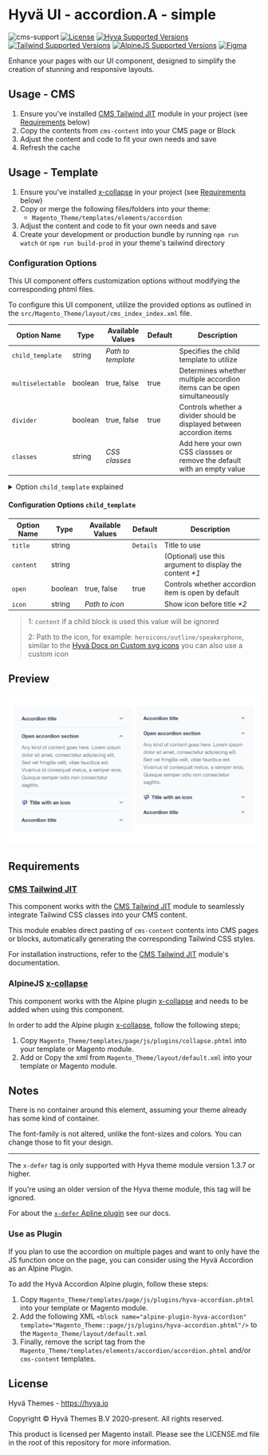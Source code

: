 # Hyvä UI - accordion.A - simple

![cms-support]
[![License]](../../../LICENSE.md)
[![Hyva Supported Versions]](https://docs.hyva.io/hyva-ui-library/getting-started.html)
[![Tailwind Supported Versions]](https://tailwindcss.com/)
[![AlpineJS Supported Versions]](https://alpinejs.dev/)
[![Figma]](https://www.figma.com/@hyva)

Enhance your pages with our UI component, designed to simplify the creation of stunning and responsive layouts.

## Usage - CMS

1. Ensure you've installed [CMS Tailwind JIT] module in your project (see [Requirements](#requirements) below)
2. Copy the contents from `cms-content` into your CMS page or Block
3. Adjust the content and code to fit your own needs and save
4. Refresh the cache

## Usage - Template

1. Ensure you've installed [x-collapse] in your project (see [Requirements](#requirements) below)
2. Copy or merge the following files/folders into your theme:
   * `Magento_Theme/templates/elements/accordion`
3. Adjust the content and code to fit your own needs and save
4. Create your development or production bundle by running `npm run watch` or `npm run build-prod` in your
   theme's tailwind directory

### Configuration Options

This UI component offers customization options without modifying the corresponding phtml files.

To configure this UI component,
utilize the provided options as outlined in the `src/Magento_Theme/layout/cms_index_index.xml` file.

| Option Name       | Type    | Available Values   | Default | Description                                                              |
| ----------------- | ------- | ------------------ | ------- | ------------------------------------------------------------------------ |
| `child_template`  | string  | _Path to template_ |         | Specifies the child template to utilize                                  |
| `multiselectable` | boolean | true, false        | true    | Determines whether multiple accordion items can be open simultaneously   |
| `divider`         | boolean | true, false        | true    | Controls whether a divider should be displayed between accordion items   |
| `classes`         | string  | _CSS classes_      |         | Add here your own CSS classses or remove the default with an empty value |

<details><summary>Option <code>child_template</code> explained</summary>

You can switch between `collapse` and native HTML `details` elements by providing the `child_template`:
- `Magento_Theme::elements/accordion/item-collapse.phtml`
- `Magento_Theme::elements/accordion/item-details.phtml`

The HTML Details element offers the same functionality as the Collapse, but with the benefit that the HTML Details element works even if there is no Javascript loaded.

The only downside (at the moment) is that the HTML Details element closes with no animation.

</details>

#### Configuration Options `child_template`

| Option Name | Type    | Available Values | Default   | Description                                              |
| ----------- | ------- | ---------------- | --------- | -------------------------------------------------------- |
| `title`     | string  |                  | `Details` | Title to use                                             |
| `content`   | string  |                  |           | (Optional) use this argument to display the content _*1_ |
| `open`      | boolean | true, false      | true      | Controls whether accordion item is open by default       |
| `icon`      | string  | _Path to icon_   |           | Show icon before title _*2_                              |

> 1: `content` if a child block is used this value will be ignored
>
> 2: Path to the icon, for example: `heroicons/outline/speakerphone`,
> similar to the [Hyvä Docs on Custom svg icons](https://docs.hyva.io/hyva-themes/writing-code/working-with-view-models/svgicons.html#using-a-custom-svg-icon-set-in-your-theme) you can also use a custom icon

## Preview

![Preview of Accordion](./media/A-simple.jpg)

## Requirements

### [CMS Tailwind JIT]

This component works with the [CMS Tailwind JIT] module to seamlessly integrate Tailwind CSS classes into your CMS content.

This module enables direct pasting of `cms-content` contents into CMS pages or blocks,
automatically generating the corresponding Tailwind CSS styles.

For installation instructions, refer to the [CMS Tailwind JIT] module's documentation.

### AlpineJS [x-collapse]

This component works with the Alpine plugin [x-collapse] and needs to be added when using this component.

In order to add the Alpine plugin [x-collapse], follow the following steps;

1. Copy `Magento_Theme/templates/page/js/plugins/collapse.phtml` into your template or Magento module.
2. Add or Copy the xml from `Magento_Theme/layout/default.xml` into your template or Magento module.

## Notes

There is no container around this element, assuming your theme already has some kind of container.

The font-family is not altered, unlike the font-sizes and colors. You can change those to fit your design.

---

The `x-defer` tag is only supported with Hyva theme module version 1.3.7 or higher.

If you're using an older version of the Hyva theme module, this tag will be ignored.

For about the [`x-defer` Apline plugin](https://docs.hyva.io/hyva-themes/view-utilities/alpine-defer-plugin.html) see our docs.

### Use as Plugin

If you plan to use the accordion on multiple pages and want to only have the JS function once on the page,
you can consider using the Hyvä Accordion as an Alpine Plugin.

To add the Hyvä Accordion Alpine plugin, follow these steps:

1. Copy `Magento_Theme/templates/page/js/plugins/hyva-accordion.phtml` into your template or Magento module.
2. Add the following XML `<block name="alpine-plugin-hyva-accordion" template="Magento_Theme::page/js/plugins/hyva-accordion.phtml"/>` to the `Magento_Theme/layout/default.xml`
3. Finally, remove the script tag from the `Magento_Theme/templates/elements/accordion/accordion.phtml` and/or `cms-content` templates.

## License

Hyvä Themes - https://hyva.io

Copyright © Hyvä Themes B.V 2020-present. All rights reserved.

This product is licensed per Magento install. Please see the LICENSE.md file in the root of this repository for more
information.

[cms-support]: https://img.shields.io/badge/cms_support-ffc803?style=for-the-badge
[License]: https://img.shields.io/badge/License-004d32?style=for-the-badge "Link to Hyvä License"
[Figma]: https://img.shields.io/badge/Figma-gray?style=for-the-badge&logo=Figma "Link to Figma"
[CMS Tailwind JIT]: https://docs.hyva.io/hyva-themes/cms/using-tailwind-classes-in-cms-content.html
[x-collapse]: https://alpinejs.dev/plugins/collapse

[Hyva Supported Versions]: https://img.shields.io/badge/Hyv%C3%A4-1.2,_1.3-0A23B9?style=for-the-badge&labelColor=0A144B "Hyvä Supported Versions"
[Tailwind Supported Versions]: https://img.shields.io/badge/Tailwind-3-06B6D4?style=for-the-badge&logo=TailwindCSS "Tailwind Supported Versions"
[AlpineJS Supported Versions]: https://img.shields.io/badge/AlpineJS-3-8BC0D0?style=for-the-badge&logo=alpine.js "AlpineJS Supported Versions"
